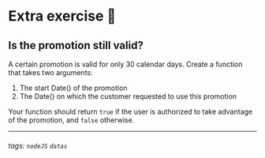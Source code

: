 # Extra exercise 🌟

## Is the promotion still valid?

A certain promotion is valid for only 30 calendar days. Create a function that takes two arguments:

1. The start Date() of the promotion
2. The Date() on which the customer requested to use this promotion

Your function should return `true` if the user is authorized to take advantage of the promotion, and `false` otherwise.

---

###### tags: `nodeJS` `datas`
